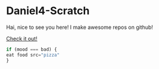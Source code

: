 # Daniel4-Scratch
Hai, nice to see you here! I make awesome repos on github!

[Check it out!](https://github.com/Daniel4-Scratch)
 
 
 
 ```javascript
 if (mood === bad) {
 eat food src="pizza"
 }
